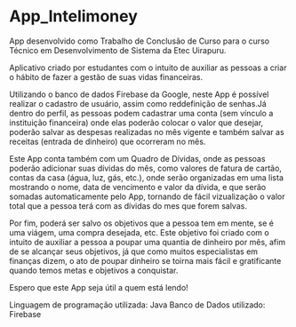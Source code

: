 # App_Intelimoney
App desenvolvido como Trabalho de Conclusão de Curso para o curso Técnico em Desenvolvimento de Sistema da Etec Uirapuru.

Aplicativo criado por estudantes com o intuito de auxiliar as pessoas a criar o hábito de fazer a gestão de suas vidas financeiras.

Utilizando o banco de dados Firebase da Google, neste App é possível realizar o cadastro de usuário, assim como reddefinição de senhas.Já dentro do perfil, as pessoas podem cadastrar uma conta (sem vínculo a instituição financeira) onde elas poderão colocar o valor que desejar, poderão salvar as despesas realizadas no mês vigente e também salvar as receitas (entrada de dinheiro) que ocorreram no mês.

Este App conta também com um Quadro de Dívidas, onde as pessoas poderão adicionar suas dívidas do mês, como valores de fatura de cartão, contas da casa (água, luz, gás, etc.), onde serão organizadas em uma lista mostrando o nome, data de vencimento e valor da dívida, e que serão somadas automaticamente pelo App, tornando de fácil vizualização o valor total que a pessoa terá com as dívidas do mes que forem salvas.


Por fim, poderá ser salvo os objetivos que a pessoa tem em mente, se é uma viágem, uma compra desejada, etc. Este objetivo foi criado com o intuito de auxiliar a pessoa a poupar uma quantia de dinheiro por mês, afim de se alcançar seus objetivos, já que como muitos especialistas em finanças dizem, o ato de poupar dinheiro se toirna mais fácil e gratificante quando temos metas e objetivos a conquistar.

Espero que este App seja útil a quem está lendo!

Linguagem de programação utilizada: Java
Banco de Dados utilizado: Firebase
